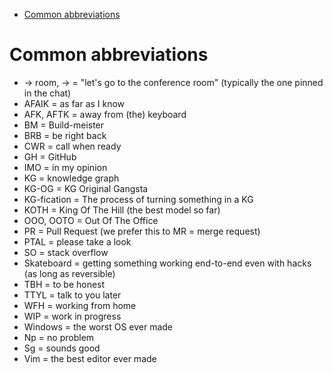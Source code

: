 <!-- toc -->

- [Common abbreviations](#common-abbreviations)

<!-- tocstop -->

# Common abbreviations

- -> room, -> = "let's go to the conference room" (typically the one pinned in
  the chat)
- AFAIK = as far as I know
- AFK, AFTK = away from (the) keyboard
- BM = Build-meister
- BRB = be right back
- CWR = call when ready
- GH = GitHub
- IMO = in my opinion
- KG = knowledge graph
- KG-OG = KG Original Gangsta
- KG-fication = The process of turning something in a KG
- KOTH = King Of The Hill (the best model so far)
- OOO, OOTO = Out Of The Office
- PR = Pull Request (we prefer this to MR = merge request)
- PTAL = please take a look
- SO = stack overflow
- Skateboard = getting something working end-to-end even with hacks (as long as
  reversible)
- TBH = to be honest
- TTYL = talk to you later
- WFH = working from home
- WIP = work in progress
- Windows = the worst OS ever made
- Np = no problem
- Sg = sounds good
- Vim = the best editor ever made
